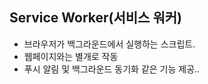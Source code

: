## Service Worker(서비스 워커) 
- 브라우저가 백그라운드에서 실행하는 스크립트.
- 웹페이지와는 별개로 작동
- 푸시 알림 및 백그라운드 동기화 같은 기능 제공.. 
 
